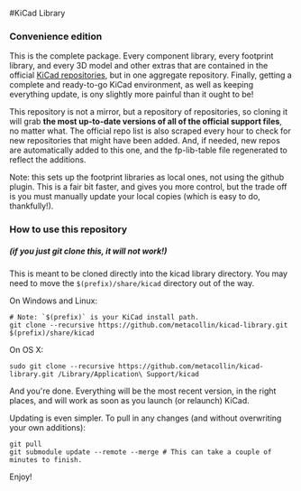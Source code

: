 #KiCad Library
### Convenience edition

This is the complete package.  Every component library, every footprint library, and every 3D model and other extras that are contained in the official [KiCad repositories](https://github.com/kicad), but in one aggregate repository.  Finally, getting a complete and ready-to-go KiCad environment, as well as keeping everything update, is ony slightly more painful than it ought to be!

This repository is not a mirror, but a repository of repositories, so cloning it will grab **the most up-to-date versions of all of the official support files**, no matter what.  The official repo list is also scraped every hour to check for new repositories that might have been added.  And, if needed, new repos are automatically added to this one, and the fp-lib-table file regenerated to reflect the additions.

Note: this sets up the footprint libraries as local ones, not using the github plugin.  This is a fair bit faster, and gives you more control, but the trade off is you must manually update your local copies (which is easy to do, thankfully!).

### How to use this repository 
##### (if you just git clone this, it will not work!)

This is meant to be cloned directly into the kicad library directory.  You may need to move the `$(prefix)/share/kicad` directory out of the way.

On Windows and Linux:
```
# Note: `$(prefix)` is your KiCad install path.
git clone --recursive https://github.com/metacollin/kicad-library.git $(prefix)/share/kicad
```

On OS X:
```
sudo git clone --recursive https://github.com/metacollin/kicad-library.git /Library/Application\ Support/kicad
```

And you're done.  Everything will be the most recent version, in the right places, and will work as soon as you launch (or relaunch) KiCad.  

Updating is even simpler. To pull in any changes (and without overwriting your own additions):

```
git pull
git submodule update --remote --merge # This can take a couple of minutes to finish.
```


Enjoy!
